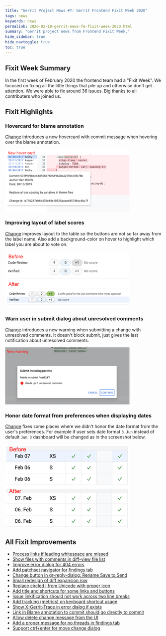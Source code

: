 ```yaml
---
title: "Gerrit Project News #7: Gerrit Frontend Fixit Week 2020"
tags: news
keywords: news
permalink: 2020-02-18-gerrit-news-fe-fixit-week-2020.html
summary: "Gerrit project news from Frontend Fixit Week."
hide_sidebar: true
hide_navtoggle: true
toc: true
---
```


## Fixit Week Summary
In the first week of February 2020 the frontend team had a "Fixit Week".
We focused on fixing all the little things that pile up and otherwise don't get attention.
We were able to fix around 36 issues. Big thanks to all contributers who joined us.

## Fixit Highlights
### Hovercard for blame annotation
[Change](https://gerrit-review.googlesource.com/c/gerrit/+/253121)
introduces a new hovercard with commit message when hovering over the blame annotation.

![Blame Hover Card](/images/fixit-week-2020-blame-hovercard.png)


### Improving layout of label scores
[Change](https://gerrit-review.googlesource.com/c/gerrit/+/253165)
improves layout to the table so the buttons are not so far away from the label name.
Also add a background-color on hover to highlight which label you are about to vote on.

![Label Scores](/images/fixit-week-2020-label-scores.png)

### Warn user in submit dialog about unresolved comments
[Change](https://gerrit-review.googlesource.com/c/gerrit/+/253130)
introduces a new warning when submitting a change with unresolved comments.
It doesn't block submit, just gives the last notification about unresolved comments.

![Warn about unresolved comments](/images/fixit-week-2020-unresolved.png)

### Honor date format from preferences when displaying dates
[Change](https://gerrit-review.googlesource.com/c/gerrit/+/253116)
fixes some places where we didn't honor the date format from the user's preferences.
For example if user sets date format `3.Jun` instead of default `Jun 3` dashboard
will be changed as in the screenshot below.


![Honor date format](/images/fixit-week-2020-dates.png)

## All Fixit Improvements
* [Process links if leading whitespace are missed](https://gerrit-review.googlesource.com/c/gerrit/+/253169)
* [Show files with comments in diff-view file list](https://gerrit-review.googlesource.com/c/gerrit/+/253221)
* [Improve error dialog for 404 errors](https://gerrit-review.googlesource.com/c/gerrit/+/253225)
* [Add patchset navigator for findings tab](https://gerrit-review.googlesource.com/c/gerrit/+/252762)
* [Change button in gr-reply-dialog: Rename Save to Send](https://gerrit-review.googlesource.com/c/gerrit/+/253220)
* [Small redesign of diff expansion row](https://gerrit-review.googlesource.com/c/gerrit/+/252614)
* [Replace circled i from Unicode with proper icon](https://gerrit-review.googlesource.com/c/gerrit/+/252944)
* [Add title and shortcuts for some links and buttons](https://gerrit-review.googlesource.com/c/gerrit/+/253544)
* [Issue linkification should not work across two line breaks](https://bugs.chromium.org/p/gerrit/issues/detail?id=12277)
* [Add tracking (metrics) on keyboard shortcut usage](https://gerrit-review.googlesource.com/c/gerrit/+/253653)
* [Show X-Gerrit-Trace in error dialog if exists](https://gerrit-review.googlesource.com/c/gerrit/+/253541)
* [Link in Blame annotation to commit should go directly to commit](https://gerrit-review.googlesource.com/c/gerrit/+/253127)
* [Allow delete change message from the UI](https://gerrit-review.googlesource.com/c/gerrit/+/253412)
* [Add a proper message for no threads in findings tab](https://gerrit-review.googlesource.com/c/gerrit/+/253224)
* [Support ctrl+enter for move change dialog](https://gerrit-review.googlesource.com/c/gerrit/+/253414)
